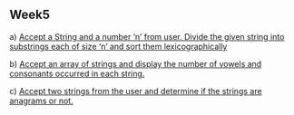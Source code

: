 ## Week5

a) [Accept a String and a number ‘n’ from user. Divide the given string into substrings
each of size ‘n’ and sort them lexicographically](./Week5A.java)

b) [Accept an array of strings and display the number of vowels and consonants
occurred in each string.](./Week5B.java)

c) [Accept two strings from the user and determine if the strings are anagrams
or not.
](./Week5C.java)
